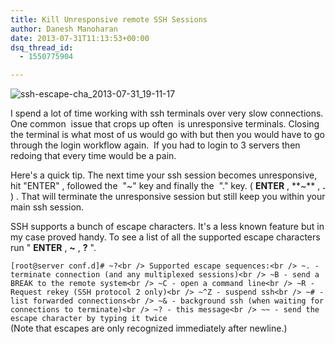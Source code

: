 ```yaml
---
title: Kill Unresponsive remote SSH Sessions
author: Danesh Manoharan
date: 2013-07-31T11:13:53+00:00
dsq_thread_id:
  - 1550775904

---
```

![ssh-escape-cha_2013-07-31_19-11-17](/wp-content/uploads/2013/07/ssh-escape-cha_2013-07-31_19-11-17-450x154.png)

I spend a lot of time working with ssh terminals over very slow connections. One common  issue that crops up often  is unresponsive terminals. Closing the terminal is what most of us would go with but then you would have to go through the login workflow again.  If you had to login to 3 servers then redoing that every time would be a pain.

Here's a quick tip. The next time your ssh session becomes unresponsive, hit "ENTER" , followed the  "~" key and finally the  "." key. ( **ENTER** , **~** , **.** ) . That will terminate the unresponsive session but still keep you within your main ssh session.

SSH supports a bunch of escape characters. It's a less known feature but in my case proved handy. To see a list of all the supported escape characters run " **ENTER** , **~** , **?** ".

`[root@server conf.d]# ~?<br />
Supported escape sequences:<br />
~. - terminate connection (and any multiplexed sessions)<br />
~B - send a BREAK to the remote system<br />
~C - open a command line<br />
~R - Request rekey (SSH protocol 2 only)<br />
~^Z - suspend ssh<br />
~# - list forwarded connections<br />
~& - background ssh (when waiting for connections to terminate)<br />
~? - this message<br />
~~ - send the escape character by typing it twice`  
(Note that escapes are only recognized immediately after newline.)

 [1]: /wp-content/uploads/2013/07/ssh-escape-cha_2013-07-31_19-11-17.png
